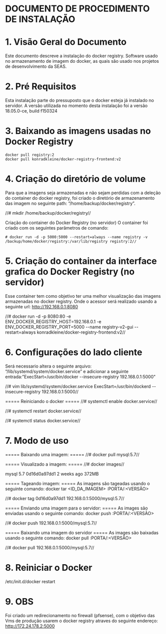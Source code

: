 # DOCUMENTO DE PROCEDIMENTO DE INSTALAÇÃO


# 1. Visão Geral do Documento


Este documento descreve a instalação do docker registry. Software usado no armazenamento de imagem do docker, as quais são usado nos projetos de desenvolvimento da SEAS.


# 2. Pré Requisitos

Esta instalação parte do pressuposto  que o docker esteja já instalado no servidor.
A versão utilizada no momento desta instalação foi a versão 18.05.0-ce, build f150324


# 3. Baixando as imagens usadas no Docker Registry
```
docker pull registry:2
docker pull konradkleine/docker-registry-frontend:v2
```

# 4. Criação do diretório de volume
Para que a imagens seja armazenadas e não sejam perdidas com a deleção do container do docker registry, foi criado o diretório de armazenamento das imagem no seguinte path: “/home/backup/docker/registry”.

//# mkdir /home/backup/docker/registry//

Criação do container do Docker Registry (no servidor)
O container foi criado com os seguintes parâmetros de comando:

```
# docker run -d -p 5000:5000 --restart=always --name registry -v /backup/home/docker/registry:/var/lib/registry registry:2//
```

# 5. Criação do container da interface grafica do Docker Registry (no servidor)
Esse container tem como objetivo ter uma melhor visualização das imagens armazenadas no docker registry. Onde o acessor será realizado usando a seguinte url: http://192.168.0.1:8080

//# docker run -d -p 8080:80 -e ENV_DOCKER_REGISTRY_HOST=192.168.0.1 -e ENV_DOCKER_REGISTRY_PORT=5000 --name registry-v2-gui --restart=always konradkleine/docker-registry-frontend:v2//


# 6. Configurações do lado cliente 
Será necessario altera o seguinte arquivo: “/lib/systemd/system/docker.service” e adicionar a seguinte entrada:”ExecStart=/usr/bin/docker --insecure-registry 192.168.0.1:5000"

//# vim  lib/systemd/system/docker.service
ExecStart=/usr/bin/dockerd --insecure-registry 192.168.0.1:5000//


===== Reiniciando o docker =====
//# systemctl enable docker.service//

//# systemctl restart docker.service//

//# systemctl status docker.service//


# 7. Modo de uso 

===== Baixando uma imagem: =====
//# docker pull mysql:5.7//

===== Visualizado a imagem: =====
//# docker images//

mysql		5.7	0d16d0a97dd1	2 weeks	ago	372MB

===== Tageando imagem: =====
As imagens são tageadas usando o seguinte comando:
docker tar <ID_DA_IMAGEM> <IP>:PORTA/<IMAGEM>:<VERSÃO>

//# docker tag  0d16d0a97dd1 192.168.0.1:5000/mysql:5.7//

===== Enviando uma imagem para o servidor: =====
As images são enviadas usando o seguinte comando: 
docker push <IP>:PORTA/<IMAGEM>:<VERSÃO>

//# docker push 192.168.0.1:5000/mysql:5.7//

===== Baixando uma imagem do servidor =====
As images são baixadas usando o seguinte comando: 
docker pull <IP>:PORTA/<IMAGEM>:<VERSÃO>

//# docker pull 192.168.0.1:5000/mysql:5.7//


# 8. Reiniciar o Docker
/etc/init.d/docker restart



# 9. OBS
Foi criado um redirecionamento no firewall (pfsense), com o objetivo das Vms de produção usarem o docker registry atraves do seguinte endereço: http://172.24.178.2:5000

